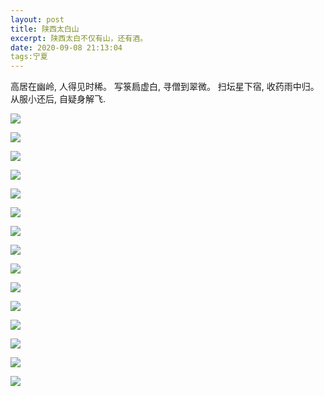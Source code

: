 ```yaml
---
layout: post
title: 陕西太白山
excerpt: 陕西太白不仅有山，还有酒。
date: 2020-09-08 21:13:04
tags:宁夏
---
```


高居在幽岭,
人得见时稀。
写箓扃虚白,
寻僧到翠微。
扫坛星下宿,
收药雨中归。
从服小还后,
自疑身解飞.

<!---more--->

![](https://pic.downk.cc/item/5f5784fe160a154a67afde7e.jpg)

![](https://pic.downk.cc/item/5f5784fe160a154a67afde85.jpg)

![](https://pic.downk.cc/item/5f5784fe160a154a67afde87.jpg)

![](https://pic.downk.cc/item/5f5784fe160a154a67afde8a.jpg)

![](https://pic.downk.cc/item/5f5784fe160a154a67afde8f.jpg)

![](https://pic.downk.cc/item/5f5784fe160a154a67afde8f.jpg)

![](https://pic.downk.cc/item/5f5785e2160a154a67b01d48.jpg)

![](https://pic.downk.cc/item/5f5785e2160a154a67b01d4b.jpg)

![](https://pic.downk.cc/item/5f5785e2160a154a67b01d4e.jpg)

![](https://pic.downk.cc/item/5f5785e2160a154a67b01d53.jpg)

![](https://pic.downk.cc/item/5f57860e160a154a67b0274c.jpg)

![](https://pic.downk.cc/item/5f57860e160a154a67b0274e.jpg)

![](https://pic.downk.cc/item/5f57860e160a154a67b02751.jpg)

![](https://pic.downk.cc/item/5f57860e160a154a67b02754.jpg)

![](https://pic.downk.cc/item/5f57860e160a154a67b0275d.jpg)

